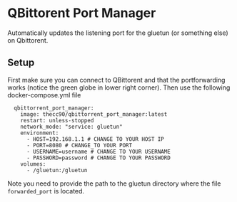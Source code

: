 # QBittorent Port Manager
Automatically updates the listening port for the gluetun (or something else) on Qbittorent.

## Setup
First make sure you can connect to QBittorent and that the portforwarding works (notice the green globe in lower right corner).
Then use the following docker-compose.yml file

```
  qbittorrent_port_manager:
    image: thecc90/qbittorrent_port_manager:latest
    restart: unless-stopped
    network_mode: "service: gluetun"
    environment:
      - HOST=192.168.1.1 # CHANGE TO YOUR HOST IP
      - PORT=8080 # CHANGE_TO YOUR PORT
      - USERNAME=username # CHANGE TO YOUR USERNAME
      - PASSWORD=password # CHANGE TO YOUR PASSWORD
    volumes:
      - /gluetun:/gluetun
```


Note you need to provide the path to the gluetun directory where the file ```forwarded_port``` is located. 

